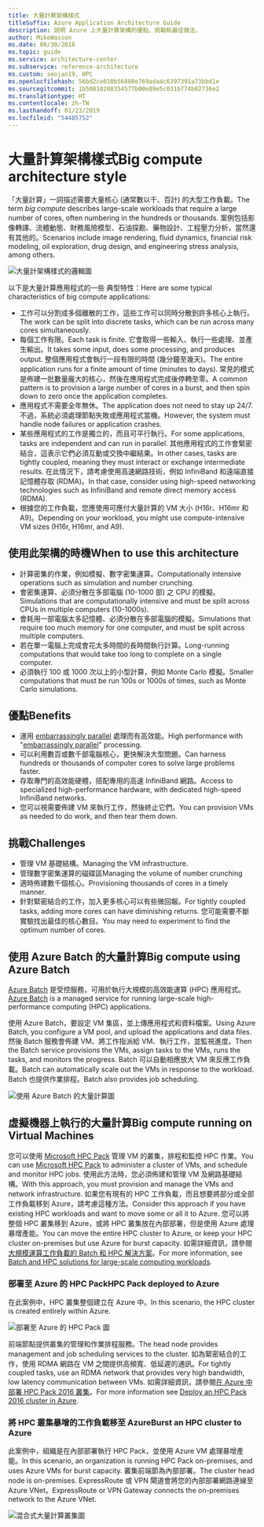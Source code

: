 ```yaml
---
title: 大量計算架構樣式
titleSuffix: Azure Application Architecture Guide
description: 說明 Azure 上大量計算架構的優點、挑戰和最佳做法。
author: MikeWasson
ms.date: 08/30/2018
ms.topic: guide
ms.service: architecture-center
ms.subservice: reference-architecture
ms.custom: seojan19, HPC
ms.openlocfilehash: 56bd2ce010b56880e769ada4c6397391a73bbd1e
ms.sourcegitcommit: 1b50810208354577b00e89e5c031b774b02736e2
ms.translationtype: HT
ms.contentlocale: zh-TW
ms.lasthandoff: 01/23/2019
ms.locfileid: "54485752"
---
```

# <a name="big-compute-architecture-style"></a><span data-ttu-id="cce8d-103">大量計算架構樣式</span><span class="sxs-lookup"><span data-stu-id="cce8d-103">Big compute architecture style</span></span>

<span data-ttu-id="cce8d-104">「大量計算」一詞描述需要大量核心 (通常數以千、百計) 的大型工作負載。</span><span class="sxs-lookup"><span data-stu-id="cce8d-104">The term *big compute* describes large-scale workloads that require a large number of cores, often numbering in the hundreds or thousands.</span></span> <span data-ttu-id="cce8d-105">案例包括影像轉譯、流體動態、財務風險模型、石油探勘、藥物設計、工程壓力分析，當然還有其他的。</span><span class="sxs-lookup"><span data-stu-id="cce8d-105">Scenarios include image rendering, fluid dynamics, financial risk modeling, oil exploration, drug design, and engineering stress analysis, among others.</span></span>

![大量計架構樣式的邏輯圖](./images/big-compute-logical.png)

<span data-ttu-id="cce8d-107">以下是大量計算應用程式的一些 典型特性：</span><span class="sxs-lookup"><span data-stu-id="cce8d-107">Here are some typical characteristics of big compute applications:</span></span>

- <span data-ttu-id="cce8d-108">工作可以分割成多個離散的工作，這些工作可以同時分散到許多核心上執行。</span><span class="sxs-lookup"><span data-stu-id="cce8d-108">The work can be split into discrete tasks, which can be run across many cores simultaneously.</span></span>
- <span data-ttu-id="cce8d-109">每個工作有限。</span><span class="sxs-lookup"><span data-stu-id="cce8d-109">Each task is finite.</span></span> <span data-ttu-id="cce8d-110">它會取得一些輸入、執行一些處理、並產生輸出。</span><span class="sxs-lookup"><span data-stu-id="cce8d-110">It takes some input, does some processing, and produces output.</span></span> <span data-ttu-id="cce8d-111">整個應用程式會執行一段有限的時間 (幾分鐘至幾天)。</span><span class="sxs-lookup"><span data-stu-id="cce8d-111">The entire application runs for a finite amount of time (minutes to days).</span></span> <span data-ttu-id="cce8d-112">常見的模式是佈建一批數量龐大的核心，然後在應用程式完成後停轉至零。</span><span class="sxs-lookup"><span data-stu-id="cce8d-112">A common pattern is to provision a large number of cores in a burst, and then spin down to zero once the application completes.</span></span>
- <span data-ttu-id="cce8d-113">應用程式不需要全年無休。</span><span class="sxs-lookup"><span data-stu-id="cce8d-113">The application does not need to stay up 24/7.</span></span> <span data-ttu-id="cce8d-114">不過，系統必須處理節點失敗或應用程式當機。</span><span class="sxs-lookup"><span data-stu-id="cce8d-114">However, the system must handle node failures or application crashes.</span></span>
- <span data-ttu-id="cce8d-115">某些應用程式的工作是獨立的，而且可平行執行。</span><span class="sxs-lookup"><span data-stu-id="cce8d-115">For some applications, tasks are independent and can run in parallel.</span></span> <span data-ttu-id="cce8d-116">其他應用程式的工作會緊密結合，這表示它們必須互動或交換中繼結果。</span><span class="sxs-lookup"><span data-stu-id="cce8d-116">In other cases, tasks are tightly coupled, meaning they must interact or exchange intermediate results.</span></span> <span data-ttu-id="cce8d-117">在此情況下，請考慮使用高速網路技術，例如 InfiniBand 和遠端直接記憶體存取 (RDMA)。</span><span class="sxs-lookup"><span data-stu-id="cce8d-117">In that case, consider using high-speed networking technologies such as InfiniBand and remote direct memory access (RDMA).</span></span>
- <span data-ttu-id="cce8d-118">根據您的工作負載，您應使用可應付大量計算的 VM 大小 (H16r、H16mr 和 A9)。</span><span class="sxs-lookup"><span data-stu-id="cce8d-118">Depending on your workload, you might use compute-intensive VM sizes (H16r, H16mr, and A9).</span></span>

## <a name="when-to-use-this-architecture"></a><span data-ttu-id="cce8d-119">使用此架構的時機</span><span class="sxs-lookup"><span data-stu-id="cce8d-119">When to use this architecture</span></span>

- <span data-ttu-id="cce8d-120">計算密集的作業，例如模擬、數字密集運算。</span><span class="sxs-lookup"><span data-stu-id="cce8d-120">Computationally intensive operations such as simulation and number crunching.</span></span>
- <span data-ttu-id="cce8d-121">會密集運算、必須分散在多部電腦 (10-1000 部) 之 CPU 的模擬。</span><span class="sxs-lookup"><span data-stu-id="cce8d-121">Simulations that are computationally intensive and must be split across CPUs in multiple computers (10-1000s).</span></span>
- <span data-ttu-id="cce8d-122">會耗用一部電腦太多記憶體、必須分散在多部電腦的模擬。</span><span class="sxs-lookup"><span data-stu-id="cce8d-122">Simulations that require too much memory for one computer, and must be split across multiple computers.</span></span>
- <span data-ttu-id="cce8d-123">若在單一電腦上完成會花太多時間的長時間執行計算。</span><span class="sxs-lookup"><span data-stu-id="cce8d-123">Long-running computations that would take too long to complete on a single computer.</span></span>
- <span data-ttu-id="cce8d-124">必須執行 100 或 1000 次以上的小型計算，例如 Monte Carlo 模擬。</span><span class="sxs-lookup"><span data-stu-id="cce8d-124">Smaller computations that must be run 100s or 1000s of times, such as Monte Carlo simulations.</span></span>

## <a name="benefits"></a><span data-ttu-id="cce8d-125">優點</span><span class="sxs-lookup"><span data-stu-id="cce8d-125">Benefits</span></span>

- <span data-ttu-id="cce8d-126">運用 [embarrassingly parallel][embarrassingly-parallel] 處理而有高效能。</span><span class="sxs-lookup"><span data-stu-id="cce8d-126">High performance with "[embarrassingly parallel][embarrassingly-parallel]" processing.</span></span>
- <span data-ttu-id="cce8d-127">可以利用數百或數千部電腦核心，更快解決大型問題。</span><span class="sxs-lookup"><span data-stu-id="cce8d-127">Can harness hundreds or thousands of computer cores to solve large problems faster.</span></span>
- <span data-ttu-id="cce8d-128">存取專門的高效能硬體，搭配專用的高速 InfiniBand 網路。</span><span class="sxs-lookup"><span data-stu-id="cce8d-128">Access to specialized high-performance hardware, with dedicated high-speed InfiniBand networks.</span></span>
- <span data-ttu-id="cce8d-129">您可以視需要佈建 VM 來執行工作，然後終止它們。</span><span class="sxs-lookup"><span data-stu-id="cce8d-129">You can provision VMs as needed to do work, and then tear them down.</span></span>

## <a name="challenges"></a><span data-ttu-id="cce8d-130">挑戰</span><span class="sxs-lookup"><span data-stu-id="cce8d-130">Challenges</span></span>

- <span data-ttu-id="cce8d-131">管理 VM 基礎結構。</span><span class="sxs-lookup"><span data-stu-id="cce8d-131">Managing the VM infrastructure.</span></span>
- <span data-ttu-id="cce8d-132">管理數字密集運算的磁碟區</span><span class="sxs-lookup"><span data-stu-id="cce8d-132">Managing the volume of number crunching</span></span>
- <span data-ttu-id="cce8d-133">適時佈建數千個核心。</span><span class="sxs-lookup"><span data-stu-id="cce8d-133">Provisioning thousands of cores in a timely manner.</span></span>
- <span data-ttu-id="cce8d-134">針對緊密結合的工作，加入更多核心可以有些微回報。</span><span class="sxs-lookup"><span data-stu-id="cce8d-134">For tightly coupled tasks, adding more cores can have diminishing returns.</span></span> <span data-ttu-id="cce8d-135">您可能需要不斷實驗找出最佳的核心數目。</span><span class="sxs-lookup"><span data-stu-id="cce8d-135">You may need to experiment to find the optimum number of cores.</span></span>

## <a name="big-compute-using-azure-batch"></a><span data-ttu-id="cce8d-136">使用 Azure Batch 的大量計算</span><span class="sxs-lookup"><span data-stu-id="cce8d-136">Big compute using Azure Batch</span></span>

<span data-ttu-id="cce8d-137">[Azure Batch][batch] 是受控服務，可用於執行大規模的高效能運算 (HPC) 應用程式。</span><span class="sxs-lookup"><span data-stu-id="cce8d-137">[Azure Batch][batch] is a managed service for running large-scale high-performance computing (HPC) applications.</span></span>

<span data-ttu-id="cce8d-138">使用 Azure Batch，要設定 VM 集區，並上傳應用程式和資料檔案。</span><span class="sxs-lookup"><span data-stu-id="cce8d-138">Using Azure Batch, you configure a VM pool, and upload the applications and data files.</span></span> <span data-ttu-id="cce8d-139">然後 Batch 服務會佈建 VM、將工作指派給 VM、執行工作，並監視進度。</span><span class="sxs-lookup"><span data-stu-id="cce8d-139">Then the Batch service provisions the VMs, assign tasks to the VMs, runs the tasks, and monitors the progress.</span></span> <span data-ttu-id="cce8d-140">Batch 可以自動相應放大 VM 來反應工作負載。</span><span class="sxs-lookup"><span data-stu-id="cce8d-140">Batch can automatically scale out the VMs in response to the workload.</span></span> <span data-ttu-id="cce8d-141">Batch 也提供作業排程。</span><span class="sxs-lookup"><span data-stu-id="cce8d-141">Batch also provides job scheduling.</span></span>

![使用 Azure Batch 的大量計算圖](./images/big-compute-batch.png)

## <a name="big-compute-running-on-virtual-machines"></a><span data-ttu-id="cce8d-143">虛擬機器上執行的大量計算</span><span class="sxs-lookup"><span data-stu-id="cce8d-143">Big compute running on Virtual Machines</span></span>

<span data-ttu-id="cce8d-144">您可以使用 [Microsoft HPC Pack][hpc-pack] 管理 VM 的叢集，排程和監控 HPC 作業。</span><span class="sxs-lookup"><span data-stu-id="cce8d-144">You can use [Microsoft HPC Pack][hpc-pack] to administer a cluster of VMs, and schedule and monitor HPC jobs.</span></span> <span data-ttu-id="cce8d-145">使用此方法時，您必須佈建和管理 VM 及網路基礎結構。</span><span class="sxs-lookup"><span data-stu-id="cce8d-145">With this approach, you must provision and manage the VMs and network infrastructure.</span></span> <span data-ttu-id="cce8d-146">如果您有現有的 HPC 工作負載，而且想要將部分或全部工作負載移到 Azure，請考慮這種方法。</span><span class="sxs-lookup"><span data-stu-id="cce8d-146">Consider this approach if you have existing HPC workloads and want to move some or all it to Azure.</span></span> <span data-ttu-id="cce8d-147">您可以將整個 HPC 叢集移到 Azure，或將 HPC 叢集放在內部部署，但是使用 Azure 處理暴增產能。</span><span class="sxs-lookup"><span data-stu-id="cce8d-147">You can move the entire HPC cluster to Azure, or keep your HPC cluster on-premises but use Azure for burst capacity.</span></span> <span data-ttu-id="cce8d-148">如需詳細資訊，請參閱[大規模運算工作負載的 Batch 和 HPC 解決方案][batch-hpc-solutions]。</span><span class="sxs-lookup"><span data-stu-id="cce8d-148">For more information, see [Batch and HPC solutions for large-scale computing workloads][batch-hpc-solutions].</span></span>

### <a name="hpc-pack-deployed-to-azure"></a><span data-ttu-id="cce8d-149">部署至 Azure 的 HPC Pack</span><span class="sxs-lookup"><span data-stu-id="cce8d-149">HPC Pack deployed to Azure</span></span>

<span data-ttu-id="cce8d-150">在此案例中，HPC 叢集整個建立在 Azure 中。</span><span class="sxs-lookup"><span data-stu-id="cce8d-150">In this scenario, the HPC cluster is created entirely within Azure.</span></span>

![部署至 Azure 的 HPC Pack 圖](./images/big-compute-iaas.png)

<span data-ttu-id="cce8d-152">前端節點提供叢集的管理和作業排程服務。</span><span class="sxs-lookup"><span data-stu-id="cce8d-152">The head node provides management and job scheduling services to the cluster.</span></span> <span data-ttu-id="cce8d-153">如為緊密結合的工作，使用 RDMA 網路在 VM 之間提供高頻寬、低延遲的通訊。</span><span class="sxs-lookup"><span data-stu-id="cce8d-153">For tightly coupled tasks, use an RDMA network that provides very high bandwidth, low latency communication between VMs.</span></span> <span data-ttu-id="cce8d-154">如需詳細資訊，請參閱[在 Azure 中部署 HPC Pack 2016 叢集][deploy-hpc-azure]。</span><span class="sxs-lookup"><span data-stu-id="cce8d-154">For more information see [Deploy an HPC Pack 2016 cluster in Azure][deploy-hpc-azure].</span></span>

### <a name="burst-an-hpc-cluster-to-azure"></a><span data-ttu-id="cce8d-155">將 HPC 叢集暴增的工作負載移至 Azure</span><span class="sxs-lookup"><span data-stu-id="cce8d-155">Burst an HPC cluster to Azure</span></span>

<span data-ttu-id="cce8d-156">此案例中，組織是在內部部署執行 HPC Pack，並使用 Azure VM 處理暴增產能。</span><span class="sxs-lookup"><span data-stu-id="cce8d-156">In this scenario, an organization is running HPC Pack on-premises, and uses Azure VMs for burst capacity.</span></span> <span data-ttu-id="cce8d-157">叢集前端節為內部部署。</span><span class="sxs-lookup"><span data-stu-id="cce8d-157">The cluster head node is on-premises.</span></span> <span data-ttu-id="cce8d-158">ExpressRoute 或 VPN 閘道會將您的內部部署網路連線至 Azure VNet。</span><span class="sxs-lookup"><span data-stu-id="cce8d-158">ExpressRoute or VPN Gateway connects the on-premises network to the Azure VNet.</span></span>

![混合式大量計算叢集圖](./images/big-compute-hybrid.png)

<!-- links -->

[batch]: /azure/batch/
[batch-hpc-solutions]: /azure/batch/batch-hpc-solutions
[deploy-hpc-azure]: /azure/virtual-machines/windows/hpcpack-2016-cluster
[embarrassingly-parallel]: https://en.wikipedia.org/wiki/Embarrassingly_parallel
[hpc-pack]: https://technet.microsoft.com/library/cc514029

